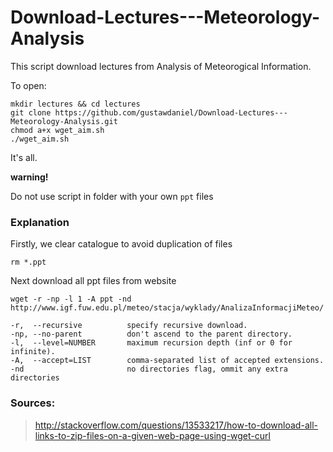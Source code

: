 # Download-Lectures---Meteorology-Analysis
This script download lectures from Analysis of Meteorogical Information.

To open:

    mkdir lectures && cd lectures
    git clone https://github.com/gustawdaniel/Download-Lectures---Meteorology-Analysis.git
    chmod a+x wget_aim.sh
    ./wget_aim.sh
    
It's all.

**warning!**

Do not use script in folder with your own `ppt` files

### Explanation

Firstly, we clear catalogue to avoid duplication of files 

    rm *.ppt

Next download all ppt files from website

    wget -r -np -l 1 -A ppt -nd http://www.igf.fuw.edu.pl/meteo/stacja/wyklady/AnalizaInformacjiMeteo/

```
-r,  --recursive          specify recursive download.
-np, --no-parent          don't ascend to the parent directory.
-l,  --level=NUMBER       maximum recursion depth (inf or 0 for infinite).
-A,  --accept=LIST        comma-separated list of accepted extensions.
-nd                       no directories flag, ommit any extra directories
```

### Sources:
>http://stackoverflow.com/questions/13533217/how-to-download-all-links-to-zip-files-on-a-given-web-page-using-wget-curl
